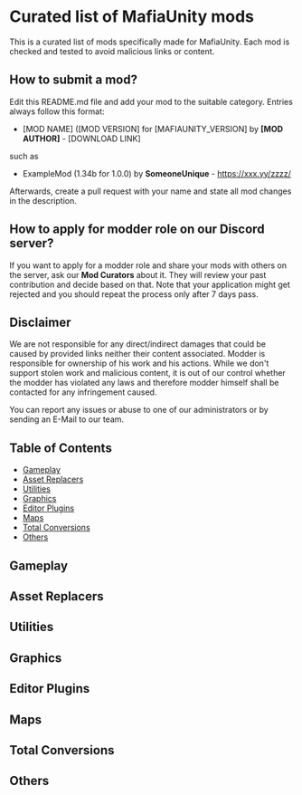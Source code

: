 # Curated list of MafiaUnity mods

This is a curated list of mods specifically made for MafiaUnity. Each mod is checked and tested to avoid malicious links or content.

## How to submit a mod?

Edit this README.md file and add your mod to the suitable category. Entries always follow this format:

- [MOD NAME] ([MOD VERSION] for [MAFIAUNITY_VERSION] by **[MOD AUTHOR]** - [DOWNLOAD LINK]

such as
- ExampleMod (1.34b for 1.0.0) by **SomeoneUnique** - https://xxx.yy/zzzz/

Afterwards, create a pull request with your name and state all mod changes in the description.

## How to apply for modder role on our Discord server?

If you want to apply for a modder role and share your mods with others on the server, ask our **Mod Curators** about it. They will review your past contribution and decide based on that. Note that your application might get rejected and you should repeat the process only after 7 days pass.

## Disclaimer

We are not responsible for any direct/indirect damages that could be caused by provided links neither their content associated. Modder is responsible for ownership of his work and his actions. While we don't support stolen work and malicious content, it is out of our control whether the modder has violated any laws and therefore modder himself shall be contacted for any infringement caused.

You can report any issues or abuse to one of our administrators or by sending an E-Mail to our team.


## Table of Contents

- [Gameplay](#gameplay)
- [Asset Replacers](#asset-replacers)
- [Utilities](#utilities)
- [Graphics](#graphics)
- [Editor Plugins](#editor-plugins)
- [Maps](#maps)
- [Total Conversions](#total-conversions)
- [Others](#others)

## Gameplay ##

## Asset Replacers ##

## Utilities ##

## Graphics ##

## Editor Plugins ##

## Maps ##

## Total Conversions ##

## Others ##

